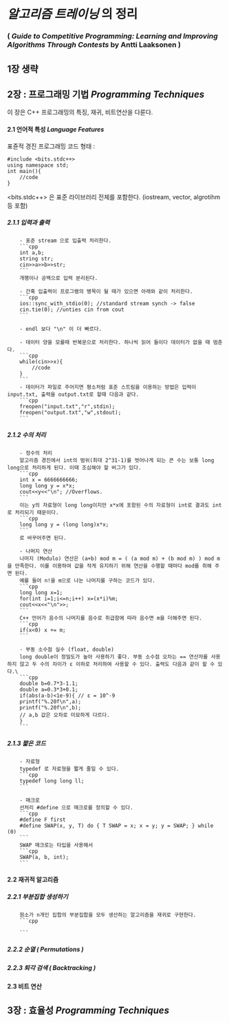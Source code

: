 # *알고리즘 트레이닝* 의 정리
### ( *Guide to Competitive Programming: Learning and Improving Algorithms Through Contests* by Antti Laaksonen )

## 1장 생략

## 2장 : 프로그래밍 기법 *Programming Techniques*
이 장은 C++ 프로그래밍의 특징, 재귀, 비트연산을 다룬다.

#### 2.1 언어적 특성 *Language Features*
   
   표쥰적 경진 프로그래밍 코드 형태 :
   ```
   #include <bits.stdc++>
   using namespace std;
   int main(){
       //code
   }
   ```
   <bits.stdc++> 은 표준 라이브러리 전체를 포함한다. (iostream, vector, algrotihm 등 포함)

##### 2.1.1 입력과 출력

        - 표준 stream 으로 입출력 처리한다. 
        ```cpp
        int a,b;
        string str;
        cin>>a>>b>>str;
        ```
        개행이나 공백으로 입력 분리된다.

        - 간혹 입출력이 프로그램의 병목이 될 때가 있으면 아래와 같이 처리한다.
        ```cpp
        ios::sync_with_stdio(0); //standard stream synch -> false
        cin.tie(0); //unties cin from cout
        ```

        - endl 보다 "\n" 이 더 빠르다.
        
        - 데이터 양을 모를때 반복문으로 처리한다. 하나씩 읽어 들이다 데이터가 없을 때 멈춘다.
        ```cpp
        while(cin>>x){
            //code
        }
        ```
        - 데이터가 파일로 주어지면 평소처럼 표준 스트림을 이용하는 방법은 입력이 input.txt, 출력을 output.txt로 할때 다음과 같다.
        ```cpp
        freopen("input.txt","r",stdin);
        freopen("output.txt","w",stdout);
        ```

##### 2.1.2 수의 처리
        - 정수의 처리
        알고리즘 경진에서 int의 범위(최대 2^31-1)를 벗어나게 되는 큰 수는 보통 long long으로 처리하게 된다. 이때 조심해야 할 버그가 있다.
        ```cpp
        int x = 6666666666;
        long long y = x*x;
        cout<<y<<"\n"; //Overflows.
        ```
        이는 y의 자료형이 long long이지만 x*x에 포함된 수의 자료형이 int로 결과도 int로 처리되기 때문이다.
        ```cpp
        long long y = (long long)x*x;
        ```
        로 바꾸어주면 된다.

        - 나머지 연산
        나머지 (Modulo) 연산은 (a+b) mod m = ( (a mod m) + (b mod m) ) mod m 을 만족한다. 이를 이용하여 값을 작게 유지하기 위해 연산을 수행할 때마다 mod를 취해 주면 된다.
        예를 들어 n!을 m으로 나눈 나머지를 구하는 코드가 있다.
        ```cpp
        long long x=1;
        for(int i=1;i<=n;i++) x=(x*i)%m;
        cout<<x<<"\n">>;
        ```
        C++ 언어가 음수의 나머지를 음수로 취급함에 따라 음수면 m을 더해주면 된다.
        ```cpp
        if(x<0) x += m;
        ```

        - 부동 소수점 실수 (float, double) 
        long double이 정밀도가 높아 사용하기 좋다. 부동 소수점 오차는 == 연산자를 사용하지 않고 두 수의 차이가 ε 이하로 처리하여 사용할 수 있다. 출력도 다음과 같이 할 수 있다.\
        ```cpp
        double b=0.7*3-1.1;
        double a=0.3*3+0.1;
        if(abs(a-b)<1e-9){ // ε = 10^-9
        printf("%.20f\n",a);  
        printf("%.20f\n",b); 
        // a,b 값은 오차로 미묘하게 다르다.
        }
        ```
      
##### 2.1.3 짧은 코드
        - 자료형
        typedef 로 자료형을 짧게 줄일 수 있다.
        ```cpp
        typedef long long ll;
        ```

        - 매크로
        선처리 #define 으로 매크로를 정의할 수 있다.
        ```cpp
        #define F first
        #define SWAP(x, y, T) do { T SWAP = x; x = y; y = SWAP; } while (0)
        ```
        SWAP 매크로는 타입을 사용해서
        ```cpp
        SWAP(a, b, int);
        ```

#### 2.2 재귀적 알고리즘

##### 2.2.1 부분집합 생성하기
        원소가 n개인 집합의 부분집합을 모두 생산하는 알고리즘을 재귀로 구현한다.
        ```cpp
        
        ```
##### 2.2.2 순열 ( Permutations )

##### 2.2.3 퇴각 검색 ( Backtracking )

#### 2.3 비트 연산

## 3장 : 효율성 *Programming Techniques*